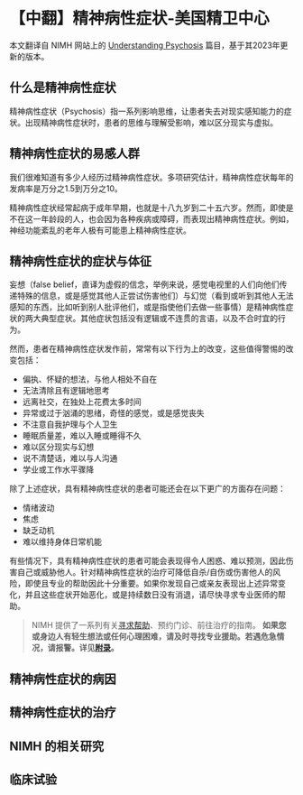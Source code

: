 # 【中翻】精神病性症状-美国精卫中心

本文翻译自 NIMH 网站上的 [Understanding Psychosis](https://www.nimh.nih.gov/health/publications/psychosis) 篇目，基于其2023年更新的版本。

<!-- 本文预计阅读时间 x 分钟 -->

## 什么是精神病性症状

精神病性症状（Psychosis）指一系列影响思维，让患者失去对现实感知能力的症状。出现精神病性症状时，患者的思维与理解受影响，难以区分现实与虚拟。

## 精神病性症状的易感人群

我们很难知道有多少人经历过精神病性症状。多项研究估计，精神病性症状每年的发病率是万分之1.5到万分之10。

精神病性症状经常起病于成年早期，也就是十八九岁到二十五六岁。然而，即使是不在这一年龄段的人，也会因为各种疾病或障碍，而表现出精神病性症状。例如，神经功能紊乱的老年人极有可能患上精神病性症状。

## 精神病性症状的症状与体征

妄想（false belief，直译为虚假的信念，举例来说，感觉电视里的人们向他们传递特殊的信息，或是感觉其他人正尝试伤害他们）与幻觉（看到或听到其他人无法感知的东西，比如听到别人批评他们，或是指使他们去做一些事情）是精神病性症状的两大典型症状。其他症状包括没有逻辑或不连贯的言语，以及不合时宜的行为。

然而，患者在精神病性症状发作前，常常有以下行为上的改变，这些值得警惕的改变包括：

- 偏执、怀疑的想法，与他人相处不自在
- 无法清除且有逻辑地思考
- 远离社交，在独处上花费太多时间
- 异常或过于汹涌的思绪，奇怪的感觉，或是感觉丧失
- 不注意自我护理与个人卫生
- 睡眠质量差，难以入睡或睡得不久
- 难以区分现实与幻想
- 说不清楚话，难以与人沟通
- 学业或工作水平骤降

除了上述症状，具有精神病性症状的患者可能还会在以下更广的方面存在问题：

- 情绪波动
- 焦虑
- 缺乏动机
- 难以维持身体日常机能

有些情况下，具有精神病性症状的患者可能会表现得令人困惑、难以预测，因此伤害自己或威胁他人。针对精神病性症状的治疗可降低自杀/自伤或伤害他人的风险，即使且专业的帮助因此十分重要。如果你发现自己或亲友表现出上述异常变化，并且这些症状开始恶化，或是持续数日没有消退，请尽快寻求专业医师的帮助。

> NIMH 提供了一系列有关[寻求帮助](https://www.nimh.nih.gov/health/find-help)、预约门诊、前往治疗的指南。
> **如果您或身边人有轻生想法或任何心理困难，请及时寻找专业援助。若遇危急情况，请报警。详见[附录](../appendix.md#危机干预与报警)。**

## 精神病性症状的病因

## 精神病性症状的治疗

## NIMH 的相关研究

## 临床试验

